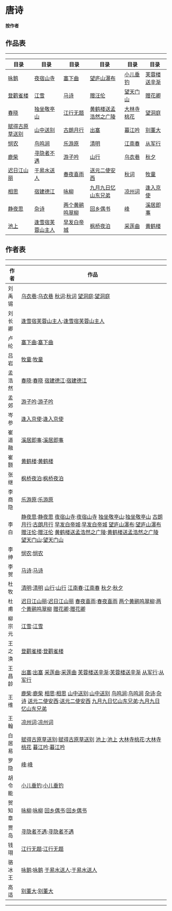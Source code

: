 # 唐诗


**按作者**

## 作品表
---
 
| 目录 | 目录 | 目录 | 目录 | 目录 | 目录 |
| -- | -- | -- | -- | -- | -- |
| [咏鹅][咏鹅] | [夜宿山寺][夜宿山寺] | [塞下曲][塞下曲] | [望庐山瀑布][望庐山瀑布] | [小儿垂钓][小儿垂钓] | [芙蓉楼送辛渐][芙蓉楼送辛渐] |
| [登鹳雀楼][登鹳雀楼] | [江雪][江雪] | [马诗][马诗] | [赠汪伦][赠汪伦] | [望天门山][望天门山] | [赠花卿][赠花卿] |
| [春晓][春晓] | [独坐敬亭山][独坐敬亭山] | [江行无题][江行无题] | [黄鹤楼送孟浩然之广陵][黄鹤楼送孟浩然之广陵] | [大林寺桃花][大林寺桃花] | [望洞庭][望洞庭] |
| [赋得古原草送别][赋得古原草送别] | [山中送别][山中送别] | [古朗月行][古朗月行] | [出塞][出塞] | [暮江吟][暮江吟] | [别董大][别董大] |
| [悯农][悯农] | [鸟鸣涧][鸟鸣涧] | [乐游原][乐游原] | [清明][清明] | [江南春][江南春] | [从军行][从军行] |
| [鹿柴][鹿柴] | [寻隐者不遇][寻隐者不遇] | [游子吟][游子吟] | [山行][山行] | [乌衣巷][乌衣巷] | [秋夕][秋夕] |
| [迟日江山丽][迟日江山丽] | [于易水送人][于易水送人] | [春夜喜雨][春夜喜雨] | [送元二使安西][送元二使安西] | [秋词][秋词] | [牧童][牧童] |
| [相思][相思] | [宿建德江][宿建德江] | [咏柳][咏柳] | [九月九日忆山东兄弟][九月九日忆山东兄弟] | [凉州词][凉州词] | [逢入京使][逢入京使] |
| [静夜思][静夜思] | [杂诗][杂诗] | [两个黄鹂鸣翠柳][两个黄鹂鸣翠柳] | [回乡偶书][回乡偶书] | [峰][峰] | [溪居即事][溪居即事] |
| [池上][池上] | [逢雪宿芙蓉山主人][逢雪宿芙蓉山主人] | [早发白帝城][早发白帝城] | [枫桥夜泊][枫桥夜泊] | [采莲曲][采莲曲] | [黄鹤楼][黄鹤楼] |

## 作者表
---
 
| 作者 | 作品 |
| -- | -- |
| 刘禹锡 | [乌衣巷]:[乌衣巷] [秋词]:[秋词] [望洞庭]:[望洞庭] |
| 刘长卿 | [逢雪宿芙蓉山主人]:[逢雪宿芙蓉山主人] |
| 卢纶 | [塞下曲]:[塞下曲] |
| 吕岩 | [牧童]:[牧童] |
| 孟浩然 | [春晓]:[春晓] [宿建德江]:[宿建德江] |
| 孟郊 | [游子吟]:[游子吟] |
| 岑参 | [逢入京使]:[逢入京使] |
| 崔道融 | [溪居即事]:[溪居即事] |
| 崔颢 | [黄鹤楼]:[黄鹤楼] |
| 张继 | [枫桥夜泊]:[枫桥夜泊] |
| 李商隐 | [乐游原]:[乐游原] |
| 李白 | [静夜思]:[静夜思] [夜宿山寺]:[夜宿山寺] [独坐敬亭山]:[独坐敬亭山] [古朗月行]:[古朗月行] [早发白帝城]:[早发白帝城] [望庐山瀑布]:[望庐山瀑布] [赠汪伦]:[赠汪伦] [黄鹤楼送孟浩然之广陵]:[黄鹤楼送孟浩然之广陵] [望天门山]:[望天门山] |
| 李绅 | [悯农]:[悯农] |
| 李贺 | [马诗]:[马诗] |
| 杜牧 | [清明]:[清明] [山行]:[山行] [江南春]:[江南春] [秋夕]:[秋夕] |
| 杜甫 | [迟日江山丽]:[迟日江山丽] [春夜喜雨]:[春夜喜雨] [两个黄鹂鸣翠柳]:[两个黄鹂鸣翠柳] [赠花卿]:[赠花卿] |
| 柳宗元 | [江雪]:[江雪] |
| 王之涣 | [登鹳雀楼]:[登鹳雀楼] |
| 王昌龄 | [出塞]:[出塞] [采莲曲]:[采莲曲] [芙蓉楼送辛渐]:[芙蓉楼送辛渐] [从军行]:[从军行] |
| 王维 | [鹿柴]:[鹿柴] [相思]:[相思] [山中送别]:[山中送别] [鸟鸣涧]:[鸟鸣涧] [杂诗]:[杂诗] [送元二使安西]:[送元二使安西] [九月九日忆山东兄弟]:[九月九日忆山东兄弟] |
| 王翰 | [凉州词]:[凉州词] |
| 白居易 | [赋得古原草送别]:[赋得古原草送别] [池上]:[池上] [大林寺桃花]:[大林寺桃花] [暮江吟]:[暮江吟] |
| 罗隐 | [峰]:[峰] |
| 胡令能 | [小儿垂钓]:[小儿垂钓] |
| 贺知章 | [咏柳]:[咏柳] [回乡偶书]:[回乡偶书] |
| 贾岛 | [寻隐者不遇]:[寻隐者不遇] |
| 钱珝 | [江行无题]:[江行无题] |
| 骆冰王 | [咏鹅]:[咏鹅] [于易水送人]:[于易水送人] |
| 高适 | [别董大]:[别董大] |
 
---
 
[咏鹅]:https://baike.baidu.com/item/咏鹅
[登鹳雀楼]:https://baike.baidu.com/item/登鹳雀楼
[春晓]:https://baike.baidu.com/item/春晓
[赋得古原草送别]:https://baike.baidu.com/item/赋得古原草送别
[悯农]:https://baike.baidu.com/item/悯农
[鹿柴]:https://baike.baidu.com/item/鹿柴
[迟日江山丽]:https://baike.baidu.com/item/迟日江山丽
[相思]:https://baike.baidu.com/item/相思
[静夜思]:https://baike.baidu.com/item/静夜思
[池上]:https://baike.baidu.com/item/池上
[夜宿山寺]:https://baike.baidu.com/item/夜宿山寺
[江雪]:https://baike.baidu.com/item/江雪
[独坐敬亭山]:https://baike.baidu.com/item/独坐敬亭山
[山中送别]:https://baike.baidu.com/item/山中送别
[鸟鸣涧]:https://baike.baidu.com/item/鸟鸣涧
[寻隐者不遇]:https://baike.baidu.com/item/寻隐者不遇
[于易水送人]:https://baike.baidu.com/item/于易水送人
[宿建德江]:https://baike.baidu.com/item/宿建德江
[杂诗]:https://baike.baidu.com/item/杂诗
[逢雪宿芙蓉山主人]:https://baike.baidu.com/item/逢雪宿芙蓉山主人
[塞下曲]:https://baike.baidu.com/item/塞下曲
[马诗]:https://baike.baidu.com/item/马诗
[江行无题]:https://baike.baidu.com/item/江行无题
[古朗月行]:https://baike.baidu.com/item/古朗月行
[乐游原]:https://baike.baidu.com/item/乐游原
[游子吟]:https://baike.baidu.com/item/游子吟
[春夜喜雨]:https://baike.baidu.com/item/春夜喜雨
[咏柳]:https://baike.baidu.com/item/咏柳
[两个黄鹂鸣翠柳]:https://baike.baidu.com/item/两个黄鹂鸣翠柳
[早发白帝城]:https://baike.baidu.com/item/早发白帝城
[望庐山瀑布]:https://baike.baidu.com/item/望庐山瀑布
[赠汪伦]:https://baike.baidu.com/item/赠汪伦
[黄鹤楼送孟浩然之广陵]:https://baike.baidu.com/item/黄鹤楼送孟浩然之广陵
[出塞]:https://baike.baidu.com/item/出塞
[清明]:https://baike.baidu.com/item/清明
[山行]:https://baike.baidu.com/item/山行
[送元二使安西]:https://baike.baidu.com/item/送元二使安西
[九月九日忆山东兄弟]:https://baike.baidu.com/item/九月九日忆山东兄弟
[回乡偶书]:https://baike.baidu.com/item/回乡偶书
[枫桥夜泊]:https://baike.baidu.com/item/枫桥夜泊
[小儿垂钓]:https://baike.baidu.com/item/小儿垂钓
[望天门山]:https://baike.baidu.com/item/望天门山
[大林寺桃花]:https://baike.baidu.com/item/大林寺桃花
[暮江吟]:https://baike.baidu.com/item/暮江吟
[江南春]:https://baike.baidu.com/item/江南春
[乌衣巷]:https://baike.baidu.com/item/乌衣巷
[秋词]:https://baike.baidu.com/item/秋词
[凉州词]:https://baike.baidu.com/item/凉州词
[峰]:https://baike.baidu.com/item/峰
[采莲曲]:https://baike.baidu.com/item/采莲曲
[芙蓉楼送辛渐]:https://baike.baidu.com/item/芙蓉楼送辛渐
[赠花卿]:https://baike.baidu.com/item/赠花卿
[望洞庭]:https://baike.baidu.com/item/望洞庭
[别董大]:https://baike.baidu.com/item/别董大
[从军行]:https://baike.baidu.com/item/从军行
[秋夕]:https://baike.baidu.com/item/秋夕
[牧童]:https://baike.baidu.com/item/牧童
[逢入京使]:https://baike.baidu.com/item/逢入京使
[溪居即事]:https://baike.baidu.com/item/溪居即事
[黄鹤楼]:https://baike.baidu.com/item/黄鹤楼








